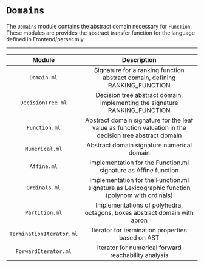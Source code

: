 `Domains`
==========

The `Domains` module contains the abstract domain necessary for `FuncTion`.
These modules are provides the abstract transfer function for the language defined in Frontend/parser.mly.

--------------

| Module | Description |
|:------:|:-----------:|
| `Domain.ml` | Signature for a ranking function abstract domain, defining RANKING_FUNCTION |
| `DecisionTree.ml` | Decision tree abstract domain, implementing the signature RANKING_FUNCTION |
| `Function.ml` |  Abstract domain signature for the leaf value as function valuation in the decision tree abstract domain |
| `Numerical.ml` |  Abstract domain signature numerical domain |
| `Affine.ml` |  Implementation for the Function.ml signature as Affine function |
| `Ordinals.ml` |  Implementation for the Function.ml signature as Lexicographic function (polynom with ordinals) |
| `Partition.ml` |  Implementations of polyhedra, octagons, boxes abstract domain with apron |
| `TerminationIterator.ml` |  Iterator for termination properties based on AST |
| `ForwardIterator.ml` |  Iterator for numerical forward reachability analysis|

